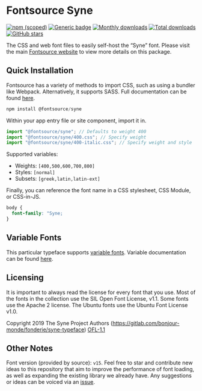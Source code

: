 # Fontsource Syne

[![npm (scoped)](https://img.shields.io/npm/v/@fontsource/syne?color=brightgreen)](https://www.npmjs.com/package/@fontsource/syne) [![Generic badge](https://img.shields.io/badge/fontsource-passing-brightgreen)](https://github.com/fontsource/fontsource) [![Monthly downloads](https://badgen.net/npm/dm/@fontsource/syne)](https://github.com/fontsource/fontsource) [![Total downloads](https://badgen.net/npm/dt/@fontsource/syne)](https://github.com/fontsource/fontsource) [![GitHub stars](https://img.shields.io/github/stars/fontsource/fontsource.svg?style=social&label=Star)](https://github.com/fontsource/fontsource/stargazers)

The CSS and web font files to easily self-host the “Syne” font. Please visit the main [Fontsource website](https://fontsource.org/fonts/syne) to view more details on this package.

## Quick Installation

Fontsource has a variety of methods to import CSS, such as using a bundler like Webpack. Alternatively, it supports SASS. Full documentation can be found [here](https://fontsource.org/docs/introduction).

```javascript
npm install @fontsource/syne
```

Within your app entry file or site component, import it in.

```javascript
import "@fontsource/syne"; // Defaults to weight 400
import "@fontsource/syne/400.css"; // Specify weight
import "@fontsource/syne/400-italic.css"; // Specify weight and style

```

Supported variables:
- Weights: `[400,500,600,700,800]`
- Styles: `[normal]`
- Subsets: `[greek,latin,latin-ext]`

Finally, you can reference the font name in a CSS stylesheet, CSS Module, or CSS-in-JS.

```css
body {
  font-family: "Syne;
}
```

## Variable Fonts

This particular typeface supports [variable fonts](https://developer.mozilla.org/en-US/docs/Web/CSS/CSS_Fonts/Variable_Fonts_Guide).
Variable documentation can be found [here](https://fontsource.org/docs/variable-fonts).

## Licensing
It is important to always read the license for every font that you use.
Most of the fonts in the collection use the SIL Open Font License, v1.1. Some fonts use the Apache 2 license. The Ubuntu fonts use the Ubuntu Font License v1.0.

Copyright 2019 The Syne Project Authors (https://gitlab.com/bonjour-monde/fonderie/syne-typeface)
[OFL-1.1](http://scripts.sil.org/OFL)

## Other Notes
Font version (provided by source): `v15`.
Feel free to star and contribute new ideas to this repository that aim to improve the performance of font loading, as well as expanding the existing library we already have. Any suggestions or ideas can be voiced via an [issue](https://github.com/fontsource/fontsource/issues).
